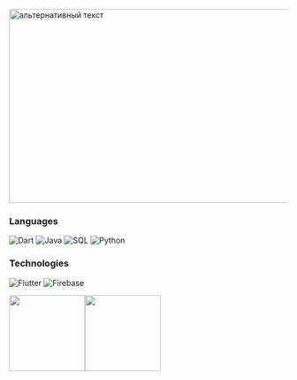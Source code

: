 <img src="https://i.pinimg.com/originals/f4/d7/de/f4d7de6463d3ada02058a094fd6917ac.gif" alt="альтернативный текст" width="1280" height="350">

### Languages

![Dart](https://img.shields.io/badge/Dart-black?logo=dart&logoColor=pink)
![Java](https://img.shields.io/badge/-Java-000?&logo=CoffeeScript&logoColor=pink)
![SQL](https://img.shields.io/badge/-SQL-000?&logo=PostgreSQL&logoColor=pink)
![Python](https://img.shields.io/badge/-Python-000?&logo=Python&logoColor=pink)

### Technologies

![Flutter](https://img.shields.io/badge/-Flutter-000?&logo=Flutter&logoColor=pink)
![Firebase](https://img.shields.io/badge/-Firebase-000?&logo=Firebase&logoColor=pink)

<a href="https://www.adamalston.com/"><img height="137px" src="https://github-readme-stats.vercel.app/api?username=n0ndescr1pt&hide_title=true&hide_border=true&show_icons=true&include_all_commits=true&count_private=true&line_height=21&text_color=000&icon_color=000&bg_color=0,ea6161,ffc64d,fffc4d,52fa5a&theme=graywhite" /><!-- wi*quL3fcV --><img height="137px" src="https://github-readme-stats.vercel.app/api/top-langs/?username=n0ndescr1pt&hide=html&hide_title=true&hide_border=true&layout=compact&langs_count=6&exclude_repo=comp426,Redventures-Movie-Quotes&text_color=000&icon_color=fff&bg_color=0,52fa5a,4dfcff,c64dff&theme=graywhite" /></a>
